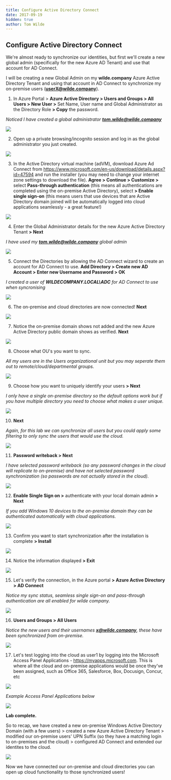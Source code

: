 ```yaml
---
title: Configure Active Directory Connect
date: 2017-09-19
hidden: true
author: Tom Wilde
---
```

## Configure Active Directory Connect

We're almost ready to synchronize our identities, but first we'll create a new global admin (specifically for the new Azure AD Tenant) and use that account for AD Connect.

I will be creating a new Global Admin on my **wilde.company** Azure Active Directory Tenant and using that account in AD Connect to synchronize my on-premise users (**userX@wilde.company**).

1. In Azure Portal > **Azure Active Directory > Users and Groups > All Users > New User >** Set Name, User name and Global Administrator as the Directory Role **> Copy** the password.
	
*Noticed I have created a global administrator **tom.wilde@wilde.company***

![](../images/ExtendingIdentities_4.1.png)

2. Open up a private browsing/incognito session and log in as the global administrator you just created.

![](../images/ExtendingIdentities_4.2.png)

3. In the Active Directory virtual machine (adVM), download Azure Ad Connect from https://www.microsoft.com/en-us/download/details.aspx?id=47594 and run the installer (you may need to change your internet zone settings to download the file). **Agree > Continue > Customize >** select **Pass-through authentication** (this means all authentications are completed using the on-premise Active Directory), select **> Enable single sign-on** (this means users that use devices that are Active Directory domain joined will be automatically logged into cloud applications seamlessly - a great feature!)

![](../images/ExtendingIdentities_4.3.png)

4. Enter the Global Administrator details for the new Azure Active Directory Tenant **> Next**

*I have used my **tom.wilde@wilde.company** global admin*

![](../images/ExtendingIdentities_4.4.png)

5. Connect the Directories by allowing the AD Connect wizard to create an account for AD Connect to use. **Add Directory > Create new AD Account > Enter new Username and Password > OK**

*I created a user of **WILDECOMPANY.LOCAL\ADC** for AD Connect to use when syncronising*

![](../images/ExtendingIdentities_4.5.png)

6. The on-premise and cloud directories are now connected! **Next**
	
![](../images/ExtendingIdentities_4.6.png)

7. Notice the on-premise domain shows not added and the new Azure Active Directory public domain shows as verified.
**Next**

![](../images/ExtendingIdentities_4.7.png)

8. Choose what OU's you want to sync. 

*All my users are in the Users organizational unit but you may seperate them out to remote/cloud/departmental groups.*

![](../images/ExtendingIdentities_4.8.png)

9. Choose how you want to uniquely identify your users **> Next**
	
*I only have a single on-premise directory so the default options work but if you have multiple directory you need to choose what makes a user unique.*

![](../images/ExtendingIdentities_4.9.png)

10. **Next**

*Again, for this lab we can synchronize all users but you could apply some filtering to only sync the users that would use the cloud.*

![](../images/ExtendingIdentities_4.10.png)

11. **Password writeback > Next**

*I have selected password writeback (so any password changes in the cloud will replicate to on-premise) and have not selected password synchronization (so passwords are not actually stored in the cloud).*

![](../images/ExtendingIdentities_4.11.png)

12. **Enable Single Sign on >** authenticate with your local domain admin **> Next**

*If you add Windows 10 devices to the on-premise domain they can be authenticated automatically with cloud applications.*

![](../images/ExtendingIdentities_4.12.png)

13. Confirm you want to start synchronization after the installation is complete **> Install**

![](../images/ExtendingIdentities_4.13.png)

14. Notice the information displayed **> Exit**

![](../images/ExtendingIdentities_4.14.png)

15. Let's verify the connection, in the Azure portal **> Azure Active Directory > AD Connect**

*Notice my sync status, seamless single sign-on and pass-through authentication are all enabled for wilde company.*

![](../images/ExtendingIdentities_4.15.png)

16. **Users and Groups > All Users**

*Notice the new users and their usernames **x@wilde.company**, these have been synchronized from on-premise.*

![](../images/ExtendingIdentities_4.16.png)

17. Let's test logging into the cloud as user1 by logging into the Microsoft Access Panel Applications - https://myapps.microsoft.com. This is where all the cloud and on-premise applications would be once they've been assigned, such as Office 365, Salesforce, Box, Docusign, Concur, etc

![](../images/ExtendingIdentities_4.17.png)


*Example Access Panel Applications below*

![](../images/access-panel-example.png)


**Lab complete.** 

So to recap, we have created a new on-premise Windows Active Directory Domain (with a few users) > created a new Azure Active Directory Tenant > modified our on-premise users' UPN Suffix (so they have a matching login to on-premises and the cloud) > configured AD Connect and extended our identites to the cloud.

![](../images/Lab-finished.png)


Now we have connected our on-premise and cloud directories you can open up cloud functionality to those synchronized users! 

